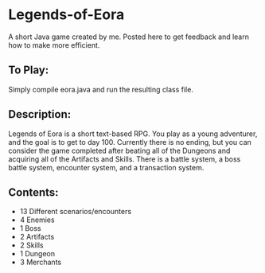 # Legends-of-Eora
A short Java game created by me. Posted here to get feedback and learn how to make more efficient.

## To Play:

Simply compile eora.java and run the resulting class file.

## Description:

Legends of Eora is a short text-based RPG. You play as a young adventurer, and the goal is to get to day 100. Currently there is no ending, but you can consider the game
completed after beating all of the Dungeons and acquiring all of the Artifacts and Skills. There is a battle system, a boss battle system, encounter system, and a
transaction system.

## Contents:

- 13 Different scenarios/encounters
- 4 Enemies
- 1 Boss
- 2 Artifacts
- 2 Skills
- 1 Dungeon
- 3 Merchants
